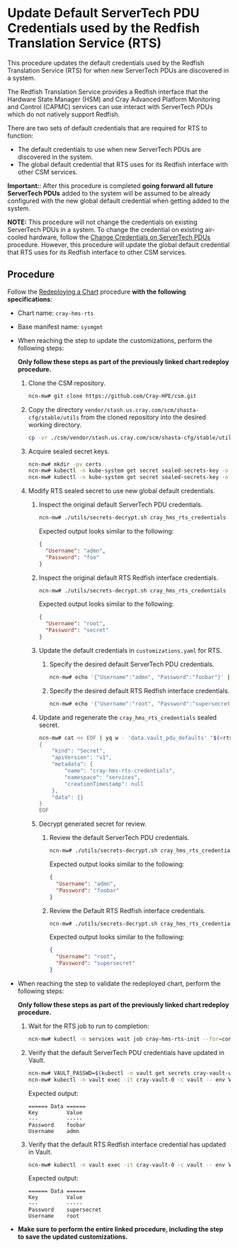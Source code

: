 # Update Default ServerTech PDU Credentials used by the Redfish Translation Service (RTS)

This procedure updates the default credentials used by the Redfish Translation Service (RTS) for when new ServerTech PDUs are discovered in a system.

The Redfish Translation Service provides a Redfish interface that the Hardware State Manager (HSM) and Cray Advanced Platform Monitoring and Control (CAPMC) services can use interact with
ServerTech PDUs which do not natively support Redfish.

There are two sets of default credentials that are required for RTS to function:

- The default credentials to use when new ServerTech PDUs are discovered in the system.
- The global default credential that RTS uses for its Redfish interface with other CSM services.

**Important:**: After this procedure is completed **going forward all future ServerTech PDUs** added to the system will be assumed to be already configured with the new global default
credential when getting added to the system.

**NOTE:** This procedure will not change the credentials on existing ServerTech PDUs in a system. To change the credential on existing air-cooled hardware, follow the
[Change Credentials on ServerTech PDUs](Change_Credentials_on_ServerTech_PDUs.md) procedure. However, this procedure will update the global default credential that RTS uses for its Redfish
interface to other CSM services.

## Procedure

Follow the [Redeploying a Chart](../CSM_product_management/Redeploying_a_Chart.md) procedure **with the following specifications**:

- Chart name: `cray-hms-rts`
- Base manifest name: `sysmgmt`
- When reaching the step to update the customizations, perform the following steps:

    **Only follow these steps as part of the previously linked chart redeploy procedure.**

    1. Clone the CSM repository.

        ```bash
        ncn-mw# git clone https://github.com/Cray-HPE/csm.git
        ```

    1. Copy the directory `vendor/stash.us.cray.com/scm/shasta-cfg/stable/utils` from the cloned repository into the desired working directory.

        ```bash
        cp -vr ./csm/vendor/stash.us.cray.com/scm/shasta-cfg/stable/utils .
        ```

    1. Acquire sealed secret keys.

        ```bash
        ncn-mw# mkdir -pv certs
        ncn-mw# kubectl -n kube-system get secret sealed-secrets-key -o jsonpath='{.data.tls\.crt}' | base64 -d > certs/sealed_secrets.crt
        ncn-mw# kubectl -n kube-system get secret sealed-secrets-key -o jsonpath='{.data.tls\.key}' | base64 -d > certs/sealed_secrets.key
        ```

    1. Modify RTS sealed secret to use new global default credentials.

        1. Inspect the original default ServerTech PDU credentials.

            ```bash
            ncn-mw# ./utils/secrets-decrypt.sh cray_hms_rts_credentials ./certs/sealed_secrets.key ./customizations.yaml | jq .data.vault_pdu_defaults -r | base64 -d | jq
            ```

            Expected output looks similar to the following:

            ```json
            {
              "Username": "admn",
              "Password": "foo"
            }
            ```

        1. Inspect the original default RTS Redfish interface credentials.

            ```bash
            ncn-mw# ./utils/secrets-decrypt.sh cray_hms_rts_credentials ./certs/sealed_secrets.key ./customizations.yaml | jq .data.vault_rts_defaults -r | base64 -d | jq
            ```

            Expected output looks similar to the following:

            ```json
            {
              "Username": "root",
              "Password": "secret"
            }
            ```

        1. Update the default credentials in `customizations.yaml` for RTS.

            1. Specify the desired default ServerTech PDU credentials.

                ```bash
                ncn-mw# echo '{"Username":"admn", "Password":"foobar"}' | base64 > rts.pdu.creds.json.b64
                ```

            1. Specify the desired default RTS Redfish interface credentials.

                ```bash
                ncn-mw# echo '{"Username":"root", "Password":"supersecret"}' | base64 > rts.redfish.creds.json.b64
                ```

        1. Update and regenerate the `cray_hms_rts_credentials` sealed secret.

            ```bash
            ncn-mw# cat << EOF | yq w - 'data.vault_pdu_defaults' "$(<rts.pdu.creds.json.b64)" | yq w - 'data.vault_rts_defaults' "$(<rts.redfish.creds.json.b64)" | yq r -j - | ./utils/secrets-encrypt.sh | yq w -f - -i ./customizations.yaml 'spec.kubernetes.sealed_secrets.cray_hms_rts_credentials'
            {
                "kind": "Secret",
                "apiVersion": "v1",
                "metadata": {
                    "name": "cray-hms-rts-credentials",
                    "namespace": "services",
                    "creationTimestamp": null
                },
                "data": {}
            }
            EOF
            ```

        1. Decrypt generated secret for review.

            1. Review the default ServerTech PDU credentials.

                ```bash
                ncn-mw# ./utils/secrets-decrypt.sh cray_hms_rts_credentials ./certs/sealed_secrets.key ./customizations.yaml | jq .data.vault_pdu_defaults -r | base64 -d | jq
                ```

                Expected output looks similar to the following:

                ```json
                {
                  "Username": "admn",
                  "Password": "foobar"
                }
                ```

            1. Review the Default RTS Redfish interface credentials.

                ```bash
                ncn-mw# ./utils/secrets-decrypt.sh cray_hms_rts_credentials ./certs/sealed_secrets.key ./customizations.yaml | jq .data.vault_rts_defaults -r | base64 -d | jq
                ```

                Expected output looks similar to the following:

                ```json
                {
                  "Username": "root",
                  "Password": "supersecret"
                }
                ```

- When reaching the step to validate the redeployed chart, perform the following steps:

    **Only follow these steps as part of the previously linked chart redeploy procedure.**

    1. Wait for the RTS job to run to completion:

        ```bash
        ncn-mw# kubectl -n services wait job cray-hms-rts-init --for=condition=complete --timeout=5m
        ```

    1. Verify that the default ServerTech PDU credentials have updated in Vault.

        ```bash
        ncn-mw# VAULT_PASSWD=$(kubectl -n vault get secrets cray-vault-unseal-keys -o json | jq -r '.data["vault-root"]' |  base64 -d)
        ncn-mw# kubectl -n vault exec -it cray-vault-0 -c vault -- env VAULT_TOKEN=$VAULT_PASSWD VAULT_ADDR=http://127.0.0.1:8200 vault kv get secret/pdu-creds/global/pdu
        ```

        Expected output:

        ```text
        ====== Data ======
        Key         Value
        ---         -----
        Password    foobar
        Username    admn
        ```

    1. Verify that the default RTS Redfish interface credential has updated in Vault.

        ```bash
        ncn-mw# kubectl -n vault exec -it cray-vault-0 -c vault -- env VAULT_TOKEN=$VAULT_PASSWD VAULT_ADDR=http://127.0.0.1:8200 vault kv get secret/pdu-creds/global/rts
        ```

        Expected output:

        ```text
        ====== Data ======
        Key         Value
        ---         -----
        Password    supersecret
        Username    root
        ```

- **Make sure to perform the entire linked procedure, including the step to save the updated customizations.**

